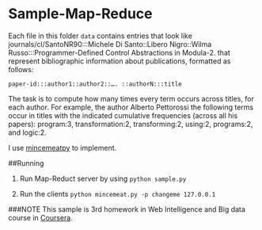 Sample-Map-Reduce
=================
Each file in this folder `data` contains entries that look like
journals/cl/SantoNR90:::Michele Di Santo::Libero Nigro::Wilma Russo:::Programmer-Defined Control Abstractions in Modula-2.
that represent bibliographic information about publications, formatted as follows:

````
paper-id:::author1::author2::…. ::authorN:::title
````

The task is to compute how many times every term occurs across titles, for each author.
For example, the author Alberto Pettorossi the following terms occur in titles with the indicated
cumulative frequencies (across all his papers): program:3, transformation:2, transforming:2, using:2, programs:2, and logic:2.

I use [mincemeatpy](www.google.com) to implement.

##Running
1. Run Map-Reduct server by using `python sample.py`

2. Run the clients `python mincemeat.py -p changeme 127.0.0.1`



###NOTE
This sample is 3rd homework in Web Intelligence and Big data course in [Coursera](https://www.coursera.org/).
